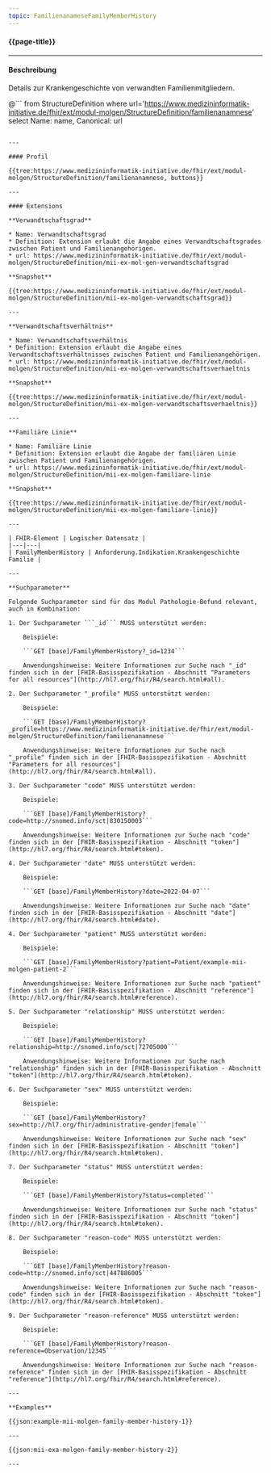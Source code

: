 ```yaml
---
topic: FamilienanameseFamilyMemberHistory
---
```


#### {{page-title}}

---

#### Beschreibung

Details zur Krankengeschichte von verwandten Familienmitgliedern.

@```
from StructureDefinition
where url='https://www.medizininformatik-initiative.de/fhir/ext/modul-molgen/StructureDefinition/familienanamnese'
select Name: name, Canonical: url
```

---

#### Profil

{{tree:https://www.medizininformatik-initiative.de/fhir/ext/modul-molgen/StructureDefinition/familienanamnese, buttons}}

---

#### Extensions

**Verwandtschaftsgrad**

* Name: Verwandtschaftsgrad
* Definition: Extension erlaubt die Angabe eines Verwandtschaftsgrades zwischen Patient und Familienangehörigen.
* url: https://www.medizininformatik-initiative.de/fhir/ext/modul-molgen/StructureDefinition/mii-ex-mol-gen-verwandtschaftsgrad

**Snapshot**

{{tree:https://www.medizininformatik-initiative.de/fhir/ext/modul-molgen/StructureDefinition/mii-ex-molgen-verwandtschaftsgrad}}

---

**Verwandtschaftsverhältnis**

* Name: Verwandtschaftsverhältnis
* Definition: Extension erlaubt die Angabe eines Verwandtschaftsverhältnisses zwischen Patient und Familienangehörigen.
* url: https://www.medizininformatik-initiative.de/fhir/ext/modul-molgen/StructureDefinition/mii-ex-molgen-verwandtschaftsverhaeltnis

**Snapshot**

{{tree:https://www.medizininformatik-initiative.de/fhir/ext/modul-molgen/StructureDefinition/mii-ex-molgen-verwandtschaftsverhaeltnis}}

---

**Familiäre Linie**

* Name: Familiäre Linie
* Definition: Extension erlaubt die Angabe der familiären Linie zwischen Patient und Familienangehörigen.
* url: https://www.medizininformatik-initiative.de/fhir/ext/modul-molgen/StructureDefinition/mii-ex-molgen-familiare-linie

**Snapshot**

{{tree:https://www.medizininformatik-initiative.de/fhir/ext/modul-molgen/StructureDefinition/mii-ex-molgen-familiare-linie}}

---

| FHIR-Element | Logischer Datensatz |
|---|---|
| FamilyMemberHistory | Anforderung.Indikation.Krankengeschichte Familie |

--- 

**Suchparameter**

Folgende Suchparameter sind für das Modul Pathologie-Befund relevant, auch in Kombination:

1. Der Suchparameter ```_id``` MUSS unterstützt werden:

    Beispiele: 

    ```GET [base]/FamilyMemberHistory?_id=1234```

    Anwendungshinweise: Weitere Informationen zur Suche nach "_id" finden sich in der [FHIR-Basisspezifikation - Abschnitt "Parameters for all resources"](http://hl7.org/fhir/R4/search.html#all).

2. Der Suchparameter "_profile" MUSS unterstützt werden:

    Beispiele:
    
    ```GET [base]/FamilyMemberHistory?_profile=https://www.medizininformatik-initiative.de/fhir/ext/modul-molgen/StructureDefinition/familienanamnese```

    Anwendungshinweise: Weitere Informationen zur Suche nach "_profile" finden sich in der [FHIR-Basisspezifikation - Abschnitt "Parameters for all resources"](http://hl7.org/fhir/R4/search.html#all).

3. Der Suchparameter "code" MUSS unterstützt werden:

    Beispiele:

    ```GET [base]/FamilyMemberHistory?code=http://snomed.info/sct|830150003```

    Anwendungshinweise: Weitere Informationen zur Suche nach "code" finden sich in der [FHIR-Basisspezifikation - Abschnitt "token"](http://hl7.org/fhir/R4/search.html#token).

4. Der Suchparameter "date" MUSS unterstützt werden:

    Beispiele:

    ```GET [base]/FamilyMemberHistory?date=2022-04-07```

    Anwendungshinweise: Weitere Informationen zur Suche nach "date" finden sich in der [FHIR-Basisspezifikation - Abschnitt "date"](http://hl7.org/fhir/R4/search.html#date).

4. Der Suchparameter "patient" MUSS unterstützt werden:

    Beispiele:

    ```GET [base]/FamilyMemberHistory?patient=Patient/example-mii-molgen-patient-2```

    Anwendungshinweise: Weitere Informationen zur Suche nach "patient" finden sich in der [FHIR-Basisspezifikation - Abschnitt "reference"](http://hl7.org/fhir/R4/search.html#reference).

5. Der Suchparameter "relationship" MUSS unterstützt werden:

    Beispiele:

    ```GET [base]/FamilyMemberHistory?relationship=http://snomed.info/sct|72705000```

    Anwendungshinweise: Weitere Informationen zur Suche nach "relationship" finden sich in der [FHIR-Basisspezifikation - Abschnitt "token"](http://hl7.org/fhir/R4/search.html#token).

6. Der Suchparameter "sex" MUSS unterstützt werden:

    Beispiele:

    ```GET [base]/FamilyMemberHistory?sex=http://hl7.org/fhir/administrative-gender|female```

    Anwendungshinweise: Weitere Informationen zur Suche nach "sex" finden sich in der [FHIR-Basisspezifikation - Abschnitt "token"](http://hl7.org/fhir/R4/search.html#token).

7. Der Suchparameter "status" MUSS unterstützt werden:

    Beispiele:

    ```GET [base]/FamilyMemberHistory?status=completed```

    Anwendungshinweise: Weitere Informationen zur Suche nach "status" finden sich in der [FHIR-Basisspezifikation - Abschnitt "token"](http://hl7.org/fhir/R4/search.html#token).

8. Der Suchparameter "reason-code" MUSS unterstützt werden:

    Beispiele:

    ```GET [base]/FamilyMemberHistory?reason-code=http://snomed.info/sct|447886005```

    Anwendungshinweise: Weitere Informationen zur Suche nach "reason-code" finden sich in der [FHIR-Basisspezifikation - Abschnitt "token"](http://hl7.org/fhir/R4/search.html#token).

9. Der Suchparameter "reason-reference" MUSS unterstützt werden:

    Beispiele:

    ```GET [base]/FamilyMemberHistory?reason-reference=Observation/12345```

    Anwendungshinweise: Weitere Informationen zur Suche nach "reason-reference" finden sich in der [FHIR-Basisspezifikation - Abschnitt "reference"](http://hl7.org/fhir/R4/search.html#reference).

---

**Examples**

{{json:example-mii-molgen-family-member-history-1}} 

---

{{json:mii-exa-molgen-family-member-history-2}}  

---